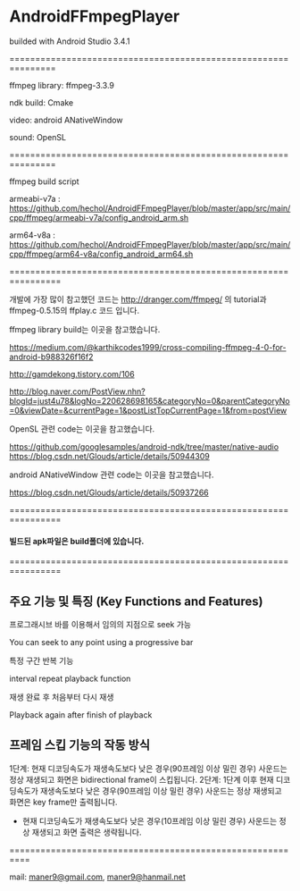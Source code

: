 # AndroidFFmpegPlayer

builded with Android Studio 3.4.1

===============================================================

ffmpeg library: ffmpeg-3.3.9

ndk build: Cmake

video: android ANativeWindow

sound: OpenSL

===============================================================

ffmpeg build script

armeabi-v7a : https://github.com/hechol/AndroidFFmpegPlayer/blob/master/app/src/main/cpp/ffmpeg/armeabi-v7a/config_android_arm.sh

arm64-v8a : https://github.com/hechol/AndroidFFmpegPlayer/blob/master/app/src/main/cpp/ffmpeg/arm64-v8a/config_android_arm64.sh

================================================================

개발에 가장 많이 참고했던 코드는 http://dranger.com/ffmpeg/ 의 tutorial과 ffmpeg-0.5.15의 ffplay.c 코드 입니다.

ffmpeg library build는 이곳을 참고했습니다.

https://medium.com/@karthikcodes1999/cross-compiling-ffmpeg-4-0-for-android-b988326f16f2

http://gamdekong.tistory.com/106

http://blog.naver.com/PostView.nhn?blogId=just4u78&logNo=220628698165&categoryNo=0&parentCategoryNo=0&viewDate=&currentPage=1&postListTopCurrentPage=1&from=postView

OpenSL 관련 code는 이곳을 참고했습니다.

https://github.com/googlesamples/android-ndk/tree/master/native-audio
https://blog.csdn.net/Glouds/article/details/50944309 

android ANativeWindow 관련 code는 이곳을 참고했습니다.

https://blog.csdn.net/Glouds/article/details/50937266

================================================================

#### 빌드된 apk파일은 build폴더에 있습니다.

================================================================

## 주요 기능 및 특징 (Key Functions and Features)

프로그래시브 바를 이용해서 임의의 지점으로 seek 가능

You can seek to any point using a progressive bar

특정 구간 반복 기능 

interval repeat playback function

재생 완료 후 처음부터 다시 재생

Playback again after finish of playback

## 프레임 스킵 기능의 작동 방식

1단계: 현재 디코딩속도가 재생속도보다 낮은 경우(90프레임 이상 밀린 경우) 사운드는 정상 재생되고 화면은 bidirectional frame이 스킵됩니다.
2단계: 1단계 이후 현재 디코딩속도가 재생속도보다 낮은 경우(90프레임 이상 밀린 경우) 사운드는 정상 재생되고 화면은 key frame만 출력됩니다.

- 현재 디코딩속도가 재생속도보다 낮은 경우(10프레임 이상 밀린 경우) 사운드는 정상 재생되고 화면 출력은 생략됩니다.

==========================================================

mail: maner9@gmail.com, maner9@hanmail.net
